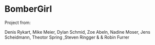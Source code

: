 # BomberGirl

Project from:

Denis Rykart, Mike Meier, Dylan Schmid, Zoe Abeln, Nadine Moser, Jens Scheidmann, Theotor Spring ,Steven Ringger & & Robin Furrer
